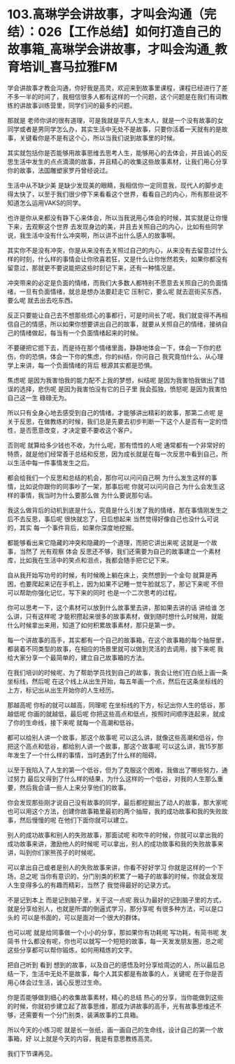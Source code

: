 # 103.高琳学会讲故事，才叫会沟通（完结）：026【工作总结】如何打造自己的故事箱_高琳学会讲故事，才叫会沟通_教育培训_喜马拉雅FM

学会讲故事才教会沟通，你好我是高灵，欢迎来到故事里课程，课程已经进行了差不多一半的时间了，我相信很多人都有这样的一个问题，这个问题是在我们有词教练的讲故事训练营里，同学们问的最多的问题。

那就是 老师你讲的很有道理，可是我就是平凡人生本人，就是一个没有故事的女同学或者是男同学怎么办，其实生活中无处不是故事，只要你活着一天就有的是故事，关键看你是不是有这个心，所以当我们说到故事里的时候。

其实就包括你是否能够用故事思维去思考人生，能够用心的去体会，并且诚心的反思生活中发生的点点滴滴的故事，并且精心的收集这些故事素材，让我们用心分享你的故事，法国雕塑家罗丹曾经说过。

生活中从不缺少美 是缺少发现美的眼睛，我相信你一定同意我，现代人的脚步走得太快了，以至于我们很少停下来看看这个世界，看看自己的内心，所有那些说不知道怎么运用VAKS的同学。

也许是你从来都没有静下心来体会，所以当我说用心体会的时候，其实就是让你慢下来，去观察这个世界 去发现身边的美，并且去关照自己的内心，比如有些同学说，我生活中没有什么冲突啊，所以讲不出什么感人的故事啊。

其实你不是没有冲突，你是从来没有去关照过自己的内心，从来没有去留意过什么样的时刻，什么样的事情会让你欣喜若狂，又是什么让你怅然若失，如果你都没有留意过，那就更不要说能把这些时刻记下来，还有一种情况是。

冲突带来的必定是负面的情绪，而我们大多数人都特别不愿意去关照自己的负面情绪，一旦有负面情绪，就总是想办法要赶走它 压制它，要么呢 就去逛街买东西，要么呢 就去出去吃东西。

反正只要能让自己去不想那些烦心的事都行，可是时间长了呢，我们就变得不再相信自己的情感，所以如果你想要讲出自己的故事，就要从关照自己的情绪，接纳自己的情绪做起，每当有一个负面情绪起来的时候。

不要硬把它摁下去，而是待在那个情绪里面，静静地体会一下，体会一下你的悲伤，你的恐惧，体会一下你的焦虑，你的纠结，你问自己 我究竟怕什么，从心理学上来讲，每一个负面情绪的背后 根源其实都是恐惧。

焦虑呢 是因为我害怕我的能力配不上我的梦想，纠结呢 是因为我害怕我做出了错误的选择，悲伤呢 是因为我害怕没有它的日子里 我会孤独，愤怒呢 是因为我害怕自己这一生 碌碌无为。

所以只有全身心地去感受到自己的情绪，才能够讲出精彩的故事，那第二点呢 是关于反思，在做教练的时候，我们总是先要去初步判断一下这个人是否有一定的悟性，是否愿意改变，才决定要不要收这个客户。

否则呢 就算给多少钱也不收，为什么呢，那有悟性的人呢 通常都有一个非常好的特质，就是他们经常善于总结和反思，因为成长就是在每一次反思中看到自己，所以生活中每一件事情发生之后。

都会给我们一个反思和总结的机会，那你可以问问自己啊 为什么发生这样的事情，比如说你跟你的同事吵了一架，那事后呢 你就可以问问自己 为什么会发生这样的事情，我当时为什么要那么做 为什么要说那句话。

我这么做背后的动机到底是什么，究竟是什么引发了我的情绪，那在事情刚发生之后不去反思，事后呢 很快就忘了，日后想起来 当然觉得好像自己也没什么可说的，其实 每一个事件背后，如果你深度地挖掘。

都能够看出来它隐藏的冲突和隐藏的一个道理，而把它讲出来呢 这就是一个故事，当然了 光有观察 体会 反思还不够，我们还需要为自己的故事建立一个素材库，比如我在生活中的笑点和泪点，我都会随手把它记下来。

自从我开始写功号的时候，有时候晚上躺在床上，突然想到一个金句 就算是再困，也要爬起来记在手机上，因为如果不记睡一觉牛脸就忘了，那记下来呢 不但可以帮助你强化记忆，写下来的同时 也是一个二次思考的过程。

你可以思考一下，这个素材可以放到什么故事里去讲，那如果去讲的话 讲给谁 怎么讲，只有这样呢 才能积攒起来很多的故事素材，做到随时想什么时候用，就能什么时候拿出来用，知道了如何积累故事素材，那只是第一步。

每一个讲故事的高手，其实都有一个自己的故事箱，在这个故事箱的每个抽屉里，都装着不同类型的故事，在相应的场景里就可以做到灵活的去调用，接下来呢 我给大家分享一个最简单的，建立自己故事箱的方法。

在我们培训的时候呢，为了帮助学员找到自己的故事，我会让他们在白纸上画一条坐标线，然后呢 在这个线上从出生开始，每五年画一个点，然后在这条坐标线的上方，标记出从出生开始你的人生经历。

那越高呢 你标的就可以越高，同理呢 在坐标线的下方，标记出你人生的低谷，那越低呢 你画的就越低，最后呢 你把这些高点和低点，按照时间顺序连起来，就成了你的生命线，接下来呢 就每一个高潮和低谷。

都可以给别人讲一个故事，那这个故事呢 可以这么讲，就像这些高潮和低谷，你把这个高点和低谷，都给别人讲一个故事，那这个故事呢 可以这么讲，我15岁那年发生了一个什么样的事情，当时遇到了什么样的阻碍。

以至于我陷入了人生的第一个低谷，但为了克服这个困难，我做出了哪些努力，通过努力 最后又得到了什么样的结果，为什么这样的一个低谷，对我的人生那么重要，然后我会请一些人上来分享他们的故事。

你会发现那些刚才说自己没有故事的同学，最后都挖掘出了动人的故事，那大家呢 也可以用这个方法，创建你故事箱里最初的两个抽屉，我的成功故事和我的失败故事，然后慢慢的呢 在他们下面你就可以建立。

别人的成功故事和别人的失败故事，那面试呢 和吹牛的时候，你就可以拿出我的成功故事来讲，激励他人的时候呢 可以拿出，别人的成功故事和我的失败故事来讲，叫到你们家熊孩子的时候呢。

可以拿出自己或者是别人的失败故事来讲，你看不好好学习 你就是这样的一个下场，总之呢 当你有意识的，分门别类的积累了一箱子的故事的时候，你就会发现人生变得多么的有趣而精彩，当然了 我觉得最好的记录方式。

不是记到本上 而是记到脑子里，关于这一点呢 我认为最好的记到脑子里的方式，就是分享给别人，也就是所谓的倒逼式学习，那分享呢 有很多种方法，可以是口头的 可以是书面的，可以是面对一个很大的群体。

也可以呢 就是给同事做一个小小的分享，那如果你有功耗呢 写功耗，有简书呢 发简书 什么都没有呢，你也可以就写一个短短的故事，每一天发发朋友圈，总之呢 这些分享都可以帮你锻炼，如何用精炼的文字。

把自己听到 看到 想到的故事，以及自己的感悟及时分享给周边的人，所以最后总结一下，生活中无处不是故事，每个人其实都是有故事的人，关键呢 在于你是否用心体会过生活，诚心反思过生命。

你是否能够做到细心的收集故事素材，精心的总结 热心的分享，当你能做到这些的时候，你就初步建立起了故事思维，那成为讲故事的高手，光有故事思维还不够，还需要有一个分门别类，装满故事的工具箱。

所以今天的小练习呢 就是长一张纸，画一画自己的生命线，设计自己的第一个故事箱，好 以上就是今天的内容，我是有意思教练高灵。

我们下节课再见。